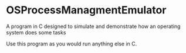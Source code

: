 # OSProcessManagmentEmulator
A program in C designed to simulate and demonstrate how an operating system does some tasks

Use this program as you would run anything else in C.
